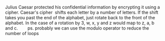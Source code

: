 Julius Caesar protected his confidential information by encrypting it using a cipher. Caesar's cipher
 shifts each letter by a number of letters. If the shift takes you past the end of the alphabet, just rotate back to the front of the alphabet. In the case of a rotation by 3, w, x, y and z would map to z, a, b and c.
 
 
 
 ps. probably we can use the modulo operator to reduce the number of loops
